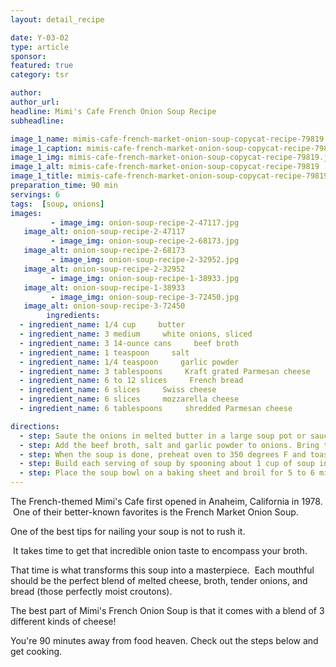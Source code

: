 ```yaml
---
layout: detail_recipe

date: Y-03-02
type: article
sponsor: 
featured: true
category: tsr

author:  
author_url: 
headline: Mimi's Cafe French Onion Soup Recipe
subheadline: 

image_1_name: mimis-cafe-french-market-onion-soup-copycat-recipe-79819
image_1_caption: mimis-cafe-french-market-onion-soup-copycat-recipe-79819
image_1_img: mimis-cafe-french-market-onion-soup-copycat-recipe-79819.jpg
image_1_alt: mimis-cafe-french-market-onion-soup-copycat-recipe-79819
image_1_title: mimis-cafe-french-market-onion-soup-copycat-recipe-79819
preparation_time: 90 min
servings: 6
tags:  [soup, onions]
images:
		 - image_img: onion-soup-recipe-2-47117.jpg
   image_alt: onion-soup-recipe-2-47117
		 - image_img: onion-soup-recipe-2-68173.jpg
   image_alt: onion-soup-recipe-2-68173
		 - image_img: onion-soup-recipe-2-32952.jpg
   image_alt: onion-soup-recipe-2-32952
		 - image_img: onion-soup-recipe-1-38933.jpg
   image_alt: onion-soup-recipe-1-38933
		 - image_img: onion-soup-recipe-3-72450.jpg
   image_alt: onion-soup-recipe-3-72450
		ingredients:
  - ingredient_name: 1/4 cup     butter
  - ingredient_name: 3 medium     white onions, sliced
  - ingredient_name: 3 14-ounce cans     beef broth
  - ingredient_name: 1 teaspoon     salt
  - ingredient_name: 1/4 teaspoon     garlic powder
  - ingredient_name: 3 tablespoons     Kraft grated Parmesan cheese
  - ingredient_name: 6 to 12 slices     French bread
  - ingredient_name: 6 slices     Swiss cheese
  - ingredient_name: 6 slices     mozzarella cheese
  - ingredient_name: 6 tablespoons     shredded Parmesan cheese

directions:
  - step: Saute the onions in melted butter in a large soup pot or saucepan for 15 to 20 minutes or until the onions begin to brown and turn transparent.
  - step: Add the beef broth, salt and garlic powder to onions. Bring the mixture to a boil, then reduce the heat and simmer uncovered for 1 hour. Add the grated Parmesan cheese in the last 10 minutes of cooking the soup.
  - step: When the soup is done, preheat oven to 350 degrees F and toast the French bread slices for about 10 to 12 minutes or until they begin to brown. When the bread is done, set the oven to broil.
  - step: Build each serving of soup by spooning about 1 cup of soup into an oven-safe bowl. Float a toasted slice or two of bread on top of the soup, then add a slice of Swiss cheese on top of that. Place a slice of mozzarella on next and sprinkle 1 tablespoon of shredded Parmesan cheese over the top of the other cheeses.
  - step: Place the soup bowl on a baking sheet and broil for 5 to 6 minutes or until the cheese begins to brown.
---
```

<p>The French-themed Mimi's Cafe first opened in Anaheim, California in 1978. &nbsp;One of their better-known favorites is the French Market Onion Soup.</p>
<p>One of the best tips for nailing your soup is not to rush it.</p>
<p>&nbsp;It takes time to get that incredible onion taste to encompass your broth.</p>
<p>That time is what transforms this soup into a masterpiece. &nbsp;Each mouthful should be the perfect blend of melted cheese, broth, tender onions, and bread (those perfectly moist croutons).</p>
<p>The best part of Mimi's French Onion Soup is that it comes with a blend of 3 different kinds of cheese!</p>
<p>You're 90 minutes away from food heaven. Check out the steps below and get cooking.</p>
